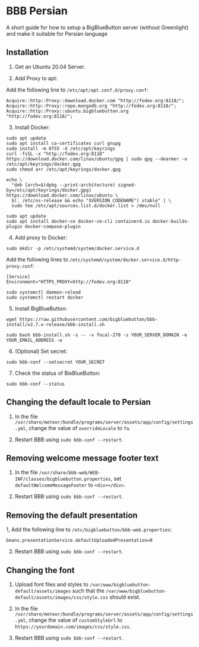 # BBB Persian

A short guide for how to setup a BigBlueButton server (without Greenlight) and make it suitable for Persian language

## Installation

1. Get an Ubuntu 20.04 Server.

2. Add Proxy to apt:

Add the following line to `/etc/apt/apt.conf.d/proxy.conf`:

```
Acquire::http::Proxy::download.docker.com "http://fodev.org:8118/";
Acquire::http::Proxy::repo.mongodb.org "http://fodev.org:8118/";
Acquire::http::Proxy::ubuntu.bigbluebutton.org "http://fodev.org:8118/";
```

3. Install Docker:

```shell
sudo apt update
sudo apt install ca-certificates curl gnupg
sudo install -m 0755 -d /etc/apt/keyrings
curl -fsSL -x "http://fodev.org:8118" https://download.docker.com/linux/ubuntu/gpg | sudo gpg --dearmor -o /etc/apt/keyrings/docker.gpg
sudo chmod a+r /etc/apt/keyrings/docker.gpg

echo \
  "deb [arch=$(dpkg --print-architecture) signed-by=/etc/apt/keyrings/docker.gpg] https://download.docker.com/linux/ubuntu \
  $(. /etc/os-release && echo "$VERSION_CODENAME") stable" | \
  sudo tee /etc/apt/sources.list.d/docker.list > /dev/null

sudo apt update
sudo apt install docker-ce docker-ce-cli containerd.io docker-buildx-plugin docker-compose-plugin
```

4. Add proxy to Docker:

```shell
sudo mkdir -p /etc/systemd/system/docker.service.d
```

Add the following lines to `/etc/systemd/system/docker.service.d/http-proxy.conf`:

```
[Service]
Environment="HTTPS_PROXY=http://fodev.org:8118"
```

```shell
sudo systemctl daemon-reload
sudo systemctl restart docker
```

5. Install BigBlueButton:

```shell
wget https://raw.githubusercontent.com/bigbluebutton/bbb-install/v2.7.x-release/bbb-install.sh

sudo bash bbb-install.sh -s -- -v focal-270 -s YOUR_SERVER_DOMAIN -e YOUR_EMAIL_ADDRESS -w
```

6. (Optional) Set secret:

```shell
sudo bbb-conf --setsecret YOUR_SECRET
```

7. Check the status of BieBlueButton:

```shell
sudo bbb-conf --status
```

## Changing the default locale to Persian

1. In the file `/usr/share/meteor/bundle/programs/server/assets/app/config/settings.yml`, change the value of `overrideLocale` to `fa`.

2. Restart BBB using `sudo bbb-conf --restart`.

## Removing welcome message footer text

1. In the file `/usr/share/bbb-web/WEB-INF/classes/bigbluebutton.properties`, set `defaultWelcomeMessageFooter` to `<div></div>`.

2. Restart BBB using `sudo bbb-conf --restart`.

## Removing the default presentation

1, Add the following line to `/etc/bigbluebutton/bbb-web.properties`:

`beans.presentationService.defaultUploadedPresentation=0`

2. Restart BBB using `sudo bbb-conf --restart`.

## Changing the font

1. Upload font files and styles to `/var/www/bigbluebutton-default/assets/images` such that the `/var/www/bigbluebutton-default/assets/images/css/style.css` should exist.

2. In the file `/usr/share/meteor/bundle/programs/server/assets/app/config/settings.yml`, change the value of `customStyleUrl` to `https://yourdomain.com/images/css/style.css`.

3. Restart BBB using `sudo bbb-conf --restart`.
